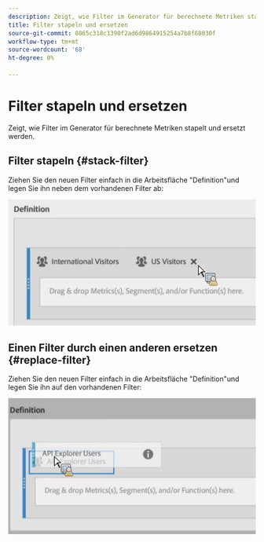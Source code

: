 ```yaml
---
description: Zeigt, wie Filter im Generator für berechnete Metriken stapelt und ersetzt werden.
title: Filter stapeln und ersetzen
source-git-commit: 0865c318c1390f2ad6d9864915254a7b8f68030f
workflow-type: tm+mt
source-wordcount: '68'
ht-degree: 0%

---
```


# Filter stapeln und ersetzen

Zeigt, wie Filter im Generator für berechnete Metriken stapelt und ersetzt werden.

## Filter stapeln {#stack-filter}

Ziehen Sie den neuen Filter einfach in die Arbeitsfläche &quot;Definition&quot;und legen Sie ihn neben dem vorhandenen Filter ab:

![](assets/cm_stack_seg.png)

## Einen Filter durch einen anderen ersetzen {#replace-filter}

Ziehen Sie den neuen Filter einfach in die Arbeitsfläche &quot;Definition&quot;und legen Sie ihn auf den vorhandenen Filter:

![](assets/cm_replace_seg.png)
